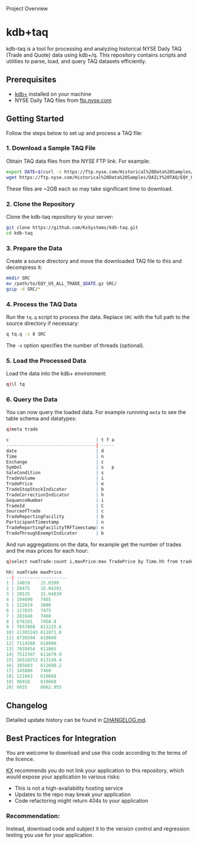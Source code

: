 Project Overview

# kdb+taq

kdb-taq is a tool for processing and analyzing historical NYSE Daily TAQ (Trade and Quote) data using kdb+/q. This repository contains scripts and utilities to parse, load, and query TAQ datasets efficiently.

## Prerequisites

- [kdb+](https://kx.com/kdb-personal-edition-download/) installed on your machine
- NYSE Daily TAQ files from [ftp.nyse.com](https://ftp.nyse.com/Historical%20Data%20Samples/DAILY%20TAQ/)

## Getting Started

Follow the steps below to set up and process a TAQ file:

### 1. Download a Sample TAQ File

Obtain TAQ data files from the NYSE FTP link. For example:

```bash
export DATE=$(curl -s https://ftp.nyse.com/Historical%20Data%20Samples/DAILY%20TAQ/| grep -oE 'EQY_US_ALL_TRADE_2[0-9]{7}' | grep -oE '2[0-9]{7}'|head -1)
wget https://ftp.nyse.com/Historical%20Data%20Samples/DAILY%20TAQ/EQY_US_ALL_TRADE_$DATE.gz
```

These files are ~2GB each so may take significant time to download.

### 2. Clone the Repository

Clone the kdb-taq repository to your server:

```bash
git clone https://github.com/KxSystems/kdb-taq.git
cd kdb-taq
```

### 3. Prepare the Data

Create a source directory and move the downloaded TAQ file to this and decompress it:

```bash
mkdir SRC
mv /path/to/EQY_US_ALL_TRADE_$DATE.gz SRC/
gzip -d SRC/*
```

### 4. Process the TAQ Data

Run the `tq.q` script to process the data. Replace `SRC` with the full path to the source directory if necessary:

```bash
q tq.q -s 8 SRC
```

The `-s` option specifies the number of threads (optional).

### 5. Load the Processed Data

Load the data into the kdb+ environment:

```bash
q)\l tq
```

### 6. Query the Data

You can now query the loaded data. For example runnning `meta` to see the table schema and datatypes:

```q
q)meta trade

c                                 | t f a
----------------------------------| -----
date                              | d    
Time                              | n    
Exchange                          | c    
Symbol                            | s   p
SaleCondition                     | s    
TradeVolume                       | i    
TradePrice                        | e    
TradeStopStockIndicator           | b    
TradeCorrectionIndicator          | h    
SequenceNumber                    | i    
TradeId                           | C    
SourceofTrade                     | c    
TradeReportingFacility            | b    
ParticipantTimestamp              | n    
TradeReportingFacilityTRFTimestamp| n    
TradeThroughExemptIndicator       | b   
```

And run aggregations on the data, for example get the number of trades and the max prices for each hour:

```q
q)select numTrade:count i,maxPrice:max TradePrice by Time.hh from trade

hh| numTrade maxPrice
--| -------------------
1 | 14019    15.0399   
2 | 28475    15.04391  
3 | 28535    15.04839  
4 | 194690   7465      
5 | 122619   3880      
6 | 117835   7475      
7 | 281648   7460      
8 | 676191   7458.8    
9 | 7657888  611225.6  
10| 11303243 611071.8  
11| 8726594  610600    
12| 7114388  610980    
13| 7039454  611065    
14| 7512397  611679.9  
15| 16510252 613149.4  
16| 385603   612600.2  
17| 145800   7460      
18| 121943   610668    
19| 96918    610668    
20| 6655     8662.955

```

## Changelog
Detailed update history can be found in [CHANGELOG.md](CHANGELOG.md).

## Best Practices for Integration

You are welcome to download and use this code according to the terms of the licence.

[KX](kx.com) recommends you do not link your application to this repository,
which would expose your application to various risks:

- This is not a high-availability hosting service
- Updates to the repo may break your application
- Code refactoring might return 404s to your application

### Recommendation:
Instead, download code and subject it to the version control and regression testing
you use for your application.



